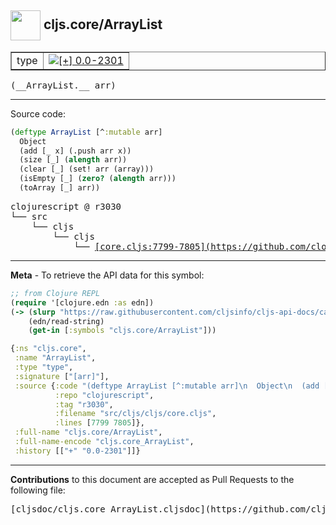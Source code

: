 ## <img width="48px" valign="middle" src="http://i.imgur.com/Hi20huC.png"> cljs.core/ArrayList

 <table border="1">
<tr>

<td>type</td>
<td><a href="https://github.com/cljsinfo/cljs-api-docs/tree/0.0-2301"><img valign="middle" alt="[+] 0.0-2301" src="https://img.shields.io/badge/+-0.0--2301-lightgrey.svg"></a> </td>
</tr>
</table>

 <samp>
(__ArrayList.__ arr)<br>
</samp>

---





Source code:

```clj
(deftype ArrayList [^:mutable arr]
  Object
  (add [_ x] (.push arr x))
  (size [_] (alength arr))
  (clear [_] (set! arr (array)))
  (isEmpty [_] (zero? (alength arr)))
  (toArray [_] arr))
```

 <pre>
clojurescript @ r3030
└── src
    └── cljs
        └── cljs
            └── <ins>[core.cljs:7799-7805](https://github.com/clojure/clojurescript/blob/r3030/src/cljs/cljs/core.cljs#L7799-L7805)</ins>
</pre>


---

__Meta__ - To retrieve the API data for this symbol:

```clj
;; from Clojure REPL
(require '[clojure.edn :as edn])
(-> (slurp "https://raw.githubusercontent.com/cljsinfo/cljs-api-docs/catalog/cljs-api.edn")
    (edn/read-string)
    (get-in [:symbols "cljs.core/ArrayList"]))
```

```clj
{:ns "cljs.core",
 :name "ArrayList",
 :type "type",
 :signature ["[arr]"],
 :source {:code "(deftype ArrayList [^:mutable arr]\n  Object\n  (add [_ x] (.push arr x))\n  (size [_] (alength arr))\n  (clear [_] (set! arr (array)))\n  (isEmpty [_] (zero? (alength arr)))\n  (toArray [_] arr))",
          :repo "clojurescript",
          :tag "r3030",
          :filename "src/cljs/cljs/core.cljs",
          :lines [7799 7805]},
 :full-name "cljs.core/ArrayList",
 :full-name-encode "cljs.core_ArrayList",
 :history [["+" "0.0-2301"]]}

```

---

__Contributions__ to this document are accepted as Pull Requests to the following file:

 <pre>
[cljsdoc/cljs.core_ArrayList.cljsdoc](https://github.com/cljsinfo/cljs-api-docs/blob/master/cljsdoc/cljs.core_ArrayList.cljsdoc)
</pre>

